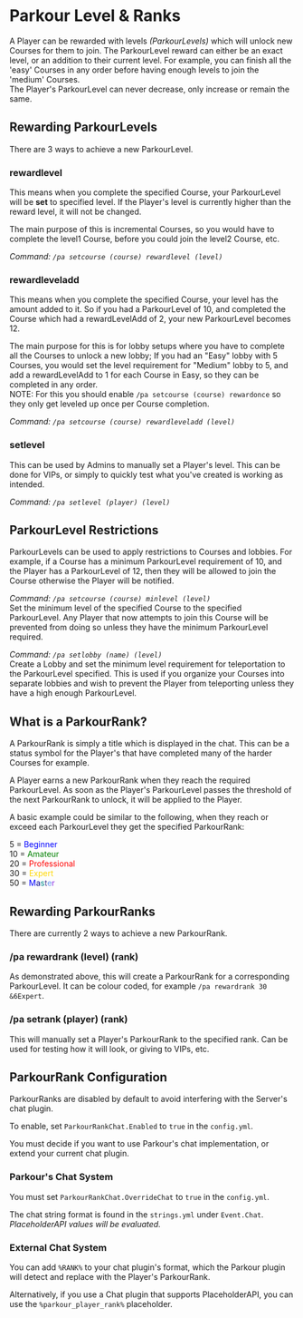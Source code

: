 Parkour Level & Ranks
======

A Player can be rewarded with levels _(ParkourLevels)_ which will unlock new Courses for them to join.
The ParkourLevel reward can either be an exact level, or an addition to their current level. For example, you can finish all the 'easy' Courses in any order before having enough levels to join the 'medium' Courses.  
The Player's ParkourLevel can never decrease, only increase or remain the same.

## Rewarding ParkourLevels

There are 3 ways to achieve a new ParkourLevel.

### rewardlevel

This means when you complete the specified Course, your ParkourLevel will be **set** to specified level. If the Player's level is currently higher than the reward level, it will not be changed.

The main purpose of this is incremental Courses, so you would have to complete the level1 Course, before you could join the level2 Course, etc.

_Command: `/pa setcourse (course) rewardlevel (level)`_

### rewardleveladd

This means when you complete the specified Course, your level has the amount added to it. So if you had a ParkourLevel of 10, and completed the Course which had a rewardLevelAdd of 2, your new ParkourLevel becomes 12.

The main purpose for this is for lobby setups where you have to complete all the Courses to unlock a new lobby; If you had an "Easy" lobby with 5 Courses, you would set the level requirement for "Medium" lobby to 5, and add a rewardLevelAdd to 1 for each Course in Easy, so they can be completed in any order.  
NOTE: For this you should enable `/pa setcourse (course) rewardonce` so they only get leveled up once per Course completion.

_Command: `/pa setcourse (course) rewardleveladd (level)`_

### setlevel

This can be used by Admins to manually set a Player's level. This can be done for VIPs, or simply to quickly test what you've created is working as intended.

_Command: `/pa setlevel (player) (level)`_

## ParkourLevel Restrictions

ParkourLevels can be used to apply restrictions to Courses and lobbies. For example, if a Course has a minimum ParkourLevel requirement of 10, and the Player has a ParkourLevel of 12, then they will be allowed to join the Course otherwise the Player will be notified.

_Command: `/pa setcourse (course) minlevel (level)`_  
Set the minimum level of the specified Course to the specified ParkourLevel. Any Player that now attempts to join this Course will be prevented from doing so unless they have the minimum ParkourLevel required.

_Command: `/pa setlobby (name) (level)`_  
Create a Lobby and set the minimum level requirement for teleportation to the ParkourLevel specified. This is used if you organize your Courses into separate lobbies and wish to prevent the Player from teleporting unless they have a high enough ParkourLevel.


## What is a ParkourRank?

A ParkourRank is simply a title which is displayed in the chat. This can be a status symbol for the Player's that have completed many of the harder Courses for example.

A Player earns a new ParkourRank when they reach the required ParkourLevel. As soon as the Player's ParkourLevel passes the threshold of the next ParkourRank to unlock, it will be applied to the Player.

A basic example could be similar to the following, when they reach or exceed each ParkourLevel they get the specified ParkourRank:

5 = <span style="color:blue">Beginner</span>  
10 = <span style="color:green">Amateur</span>  
20 = <span style="color:red">Professional</span>  
30 = <span style="color:gold">Expert</span>  
50 = <span style="color:blue">M</span><span style="color:darkblue">a</span><span style="color:darkcyan">s</span><span style="color:darkslateblue">t</span><span style="color:cornflowerblue">e</span><span style="color:blueviolet">r</span>

## Rewarding ParkourRanks

There are currently 2 ways to achieve a new ParkourRank.

### /pa rewardrank (level) (rank)

As demonstrated above, this will create a ParkourRank for a corresponding ParkourLevel. It can be colour coded, for example `/pa rewardrank 30 &6Expert`.

### /pa setrank (player) (rank)

This will manually set a Player's ParkourRank to the specified rank. Can be used for testing how it will look, or giving to VIPs, etc.

## ParkourRank Configuration

ParkourRanks are disabled by default to avoid interfering with the Server's chat plugin.

To enable, set `ParkourRankChat.Enabled` to `true` in the `config.yml`.

You must decide if you want to use Parkour's chat implementation, or extend your current chat plugin.

### Parkour's Chat System

You must set `ParkourRankChat.OverrideChat` to `true` in the `config.yml`.

The chat string format is found in the `strings.yml` under `Event.Chat`.  
_PlaceholderAPI values will be evaluated._

### External Chat System

You can add `%RANK%` to your chat plugin's format, which the Parkour plugin will detect and replace with the Player's ParkourRank.  

Alternatively, if you use a Chat plugin that supports PlaceholderAPI, you can use the `%parkour_player_rank%` placeholder.
